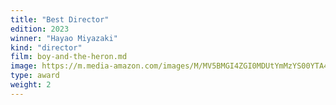 ```yaml
---
title: "Best Director"
edition: 2023
winner: "Hayao Miyazaki"
kind: "director"
film: boy-and-the-heron.md
image: https://m.media-amazon.com/images/M/MV5BMGI4ZGI0MDUtYmMzYS00YTA4LWE3MmMtN2Y5OTU4OTE0YTE5XkEyXkFqcGc@._V1_FMjpg_UX1024_.jpg
type: award
weight: 2
---
```

